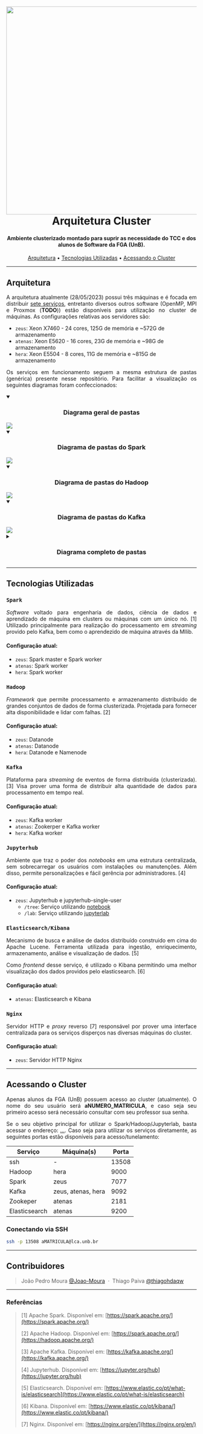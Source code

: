 <h1 align="center">
    <img src="https://github.com/TCCJoaoThiago/cluster/blob/main/nginx/var/www/html/assets/logo.png?raw=true" width="550" height="auto">
    <br>
    Arquitetura Cluster
    <br>
</h1>

<h4 align="center">Ambiente clusterizado montado para suprir as necessidade do TCC e dos alunos de Software da FGA (UnB).</h4>

<p align="center">
  <a href="#arquitetura">Arquitetura</a> •
  <a href="#tecnologias-utilizadas">Tecnologias Utilizadas</a> •
  <a href="#acessando-o-cluster">Acessando o Cluster</a>
</p>

---

## Arquitetura

<p align="justify">A arquitetura atualmente (28/05/2023) possui três máquinas e é focada em distribuir <a href="#tecnologias-utilizadas">sete serviços</a>, entretanto diversos outros software (OpenMP, MPI e Proxmox (<b>TODO</b>)) estão disponíveis para utilização no cluster de máquinas. As configurações relativas aos servidores são:</p>

- `zeus`: Xeon X7460 - 24 cores, 125G de memória e \~572G de armazenamento
- `atenas`: Xeon E5620 - 16 cores, 23G de memória e \~98G de armazenamento
- `hera`: Xeon E5504 - 8 cores, 11G de memória e \~815G de armazenamento

<p align="justify">Os serviços em funcionamento seguem a mesma estrutura de pastas (genérica) presente nesse repositório. Para facilitar a visualização os seguintes diagramas foram confeccionados:</p>

<details open>
<summary><h3 align="center">Diagrama geral de pastas</h3></summary>
    <img src="./diagramas/diagrama_geral_cluser.png" height="auto">
</details>

<details open>
<summary><h3 align="center">Diagrama de pastas do Spark</h3></summary>
    <img src="./diagramas/diagrama_spark.png" height="auto">
</details>

<details open>
<summary><h3 align="center">Diagrama de pastas do Hadoop</h3></summary>
    <img src="./diagramas/diagrama_hadoop.png" height="auto">
</details>

<details open>
<summary><h3 align="center">Diagrama de pastas do Kafka</h3></summary>
    <img src="./diagramas/diagrama_kafka.png" height="auto">
</details>

<details>
<summary><h3 align="center">Diagrama completo de pastas</h3></summary>
    <img src="./diagramas/diagrama_completo_cluser.png" height="auto">
</details>

---

## Tecnologias Utilizadas

### `Spark`

<p align="justify"><i>Software</i> voltado para engenharia de dados, ciência de dados e aprendizado de máquina em clusters ou máquinas com um único nó. [1] Utilizado principalmente para realização do processamento em <i>streaming</i> provido pelo Kafka, bem como o aprendezido de máquina através da Mllib.</p>

#### Configuração atual:
- `zeus`: Spark master e Spark worker
- `atenas`: Spark worker
- `hera`: Spark worker

### `Hadoop`

<p align="justify"><i>Framework</i> que permite processamento e armazenamento distribuido de grandes conjuntos de dados de forma clusterizada. Projetada para fornecer alta disponibilidade e lidar com falhas. [2]</p>

#### Configuração atual:
- `zeus`: Datanode
- `atenas`: Datanode
- `hera`: Datanode e Namenode

### `Kafka`

<p align="justify">Plataforma para <i>streaming</i> de eventos de forma distribuída (clusterizada). [3] Visa prover uma forma de distribuir alta quantidade de dados para processamento em tempo real.</p>

#### Configuração atual:
- `zeus`: Kafka worker
- `atenas`: Zookerper e Kafka worker
- `hera`: Kafka worker

### `Jupyterhub`

<p align="justify">Ambiente que traz o poder dos <i>notebooks</i> em uma estrutura centralizada, sem sobrecarregar os usuários com instalações ou manutenções. Além disso, permite personalizações e fácil gerência por administradores. [4]</p>

#### Configuração atual:
- `zeus`: Jupyterhub e jupyterhub-single-user
  - `/tree`: Serviço utilizando [notebook](https://pypi.org/project/notebook/)
  - `/lab`: Serviço utilizando [jupyterlab](https://pypi.org/project/jupyterlab/)

### `Elasticsearch/Kibana`

<p align="justify">Mecanismo de busca e análise de dados distribuído construido em cima do Apache Lucene. Ferramenta utilizada para ingestão, enriquecimento, armazenamento, análise e visualização de dados. [5]</p>
<p align="justify">Como <i>frontend</i> desse serviço, é utilizado o Kibana permitindo uma melhor visualização dos dados providos pelo elasticsearch. [6]</p>

#### Configuração atual:
- `atenas`: Elasticsearch e Kibana

### `Nginx`

<p align="justify">Servidor HTTP e <i>proxy</i> reverso [7] responsável por prover uma interface centralizada para os serviços disperços nas diversas máquinas do cluster.</p>

#### Configuração atual:
- `zeus`: Servidor HTTP Nginx

---

## Acessando o Cluster

<p align="justify">Apenas alunos da FGA (UnB) possuem acesso ao cluster (atualmente). O nome do seu usuário será <b>aNUMERO_MATRICULA</b>, e caso seja seu primeiro acesso será necessário consultar com seu professor sua senha.</p>
<p align="justify">Se o seu objetivo principal for utilizar o Spark/Hadoop/Jupyterlab, basta acessar o endereço: <a href="">...</a>. Caso seja para utilizar os serviços diretamente, as seguintes portas estão disponíveis para acesso/tunelamento:</p>

|Serviço|Máquina(s)|Porta|
|---|---|---|
|ssh|-|13508|
|Hadoop|hera|9000|
|Spark|zeus|7077|
|Kafka|zeus, atenas, hera|9092|
|Zookeper|atenas|2181|
|Elasticsearch|atenas|9200|

### Conectando via SSH

```sh
ssh -p 13508 aMATRICULA@lca.unb.br
```

---

## Contribuidores
> João Pedro Moura [@Joao-Moura](https://github.com/Joao-Moura) &nbsp;&middot;&nbsp;
> Thiago Paiva [@thiagohdaqw](https://github.com/thiagohdaqw)

---

### Referências

> [1] Apache Spark. Disponível em: [https://spark.apache.org/](https://spark.apache.org/)
> 
> [2] Apache Hadoop. Disponível em: [https://spark.apache.org/](https://hadoop.apache.org/)
> 
> [3] Apache Kafka. Disponível em: [https://kafka.apache.org/](https://kafka.apache.org/)
> 
> [4] Jupyterhub. Disponível em: [https://jupyter.org/hub](https://jupyter.org/hub)
> 
> [5] Elasticsearch. Disponível em: [https://www.elastic.co/pt/what-is/elasticsearch](https://www.elastic.co/pt/what-is/elasticsearch)
> 
> [6] Kibana. Disponível em: [https://www.elastic.co/pt/kibana/](https://www.elastic.co/pt/kibana/)
> 
> [7] Nginx. Disponível em: [https://nginx.org/en/](https://nginx.org/en/)
